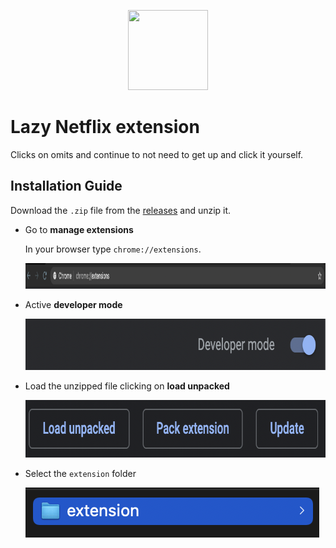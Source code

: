 <p align="center">
  <img width="128" height="128" src="https://github.com/AlejandroSuero/nonstop-netflix/blob/main/extension/icons/LazyNetflix-128.png">
</p>

# Lazy Netflix extension

Clicks on omits and continue to not need to get up and click it yourself.

## Installation Guide

Download the `.zip` file from the [releases](https://github.com/AlejandroSuero/nonstop-netflix/releases/tag/0.1.0) and unzip it.

  - Go to **manage extensions**

    In your browser type `chrome://extensions`.

    <p>
      <img width="1200" height="41" src="https://raw.githubusercontent.com/AlejandroSuero/AlejandroSuero/main/images/LazyNetflix/manage-extensions.png" />
    </p>

  - Active **developer mode**

    <img width="732" height="82" src="https://raw.githubusercontent.com/AlejandroSuero/AlejandroSuero/main/images/LazyNetflix/developer-mode.png" />

  - Load the unzipped file clicking on **load unpacked**

    <img width="732" height="92" src="https://raw.githubusercontent.com/AlejandroSuero/AlejandroSuero/main/images/LazyNetflix/load-unpacked.png" />

  - Select the `extension` folder

    <img width="470" height="80" src="https://raw.githubusercontent.com/AlejandroSuero/AlejandroSuero/main/images/LazyNetflix/select-extension.png" />
